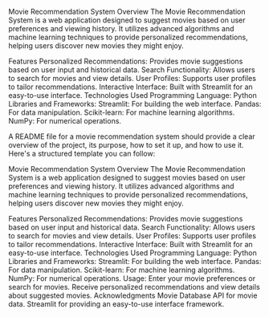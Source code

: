 Movie Recommendation System
Overview
The Movie Recommendation System is a web application designed to suggest movies based on user preferences and viewing history. It utilizes advanced algorithms and machine learning techniques to provide personalized recommendations, helping users discover new movies they might enjoy.

Features
Personalized Recommendations: Provides movie suggestions based on user input and historical data.
Search Functionality: Allows users to search for movies and view details.
User Profiles: Supports user profiles to tailor recommendations.
Interactive Interface: Built with Streamlit for an easy-to-use interface.
Technologies Used
Programming Language: Python
Libraries and Frameworks:
Streamlit: For building the web interface.
Pandas: For data manipulation.
Scikit-learn: For machine learning algorithms.
NumPy: For numerical operations.

A README file for a movie recommendation system should provide a clear overview of the project, its purpose, how to set it up, and how to use it. Here's a structured template you can follow:

Movie Recommendation System
Overview
The Movie Recommendation System is a web application designed to suggest movies based on user preferences and viewing history. It utilizes advanced algorithms and machine learning techniques to provide personalized recommendations, helping users discover new movies they might enjoy.

Features
Personalized Recommendations: Provides movie suggestions based on user input and historical data.
Search Functionality: Allows users to search for movies and view details.
User Profiles: Supports user profiles to tailor recommendations.
Interactive Interface: Built with Streamlit for an easy-to-use interface.
Technologies Used
Programming Language: Python
Libraries and Frameworks:
Streamlit: For building the web interface.
Pandas: For data manipulation.
Scikit-learn: For machine learning algorithms.
NumPy: For numerical operations.
Usage: 
Enter your movie preferences or search for movies.
Receive personalized recommendations and view details about suggested movies.
Acknowledgments
Movie Database API for movie data.
Streamlit for providing an easy-to-use interface framework.
